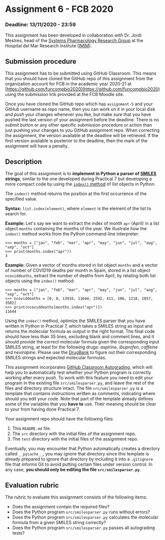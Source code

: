 # Assignment 6 - FCB 2020
### Deadline: 13/11/2020 - 23:59

This assignment has been developed in collaboration with Dr. Jordi Mestres,
head of the [Systems Pharmacology Research Group](http://syspharm.imim.cat)
at the Hospital del Mar Research Institute ([IMIM](https://www.imim.cat)).

## Submission procedure

This assignment has to be submitted using GitHub Classroom. This
means that you should have cloned the GitHub repo of this assignment from
the organization account for FCB in the academic year 2020-21 at
[https://github.com/funcompbio2020](https://github.com/funcompbio2020)
using the submission link provided at the FCB Moodle site.

Once you have cloned the GitHub repo which has `assignment-5` and your
GitHub username as repo name, then you can work on it in your local disk
and _push_ your changes whenever you like, but make sure that you have pushed
the last version of your assignment before the deadline. There is no
_submit_ button or any other specific submission procedure or action than
just pushing your changes to you GitHub assignment repo. When correcting the
assignment, the version available at the deadline will be retrieved. If the
first version available is posterior to the deadline, then the mark of the
assignment will have a penalty.

## Description

The goal of this assignment is to **implement in Python a parser of
[SMILES](https://en.wikipedia.org/wiki/Simplified_molecular-input_line-entry_system) strings**,
similar to the one developed during Practical 7 but developing a more compact
code by using the [`index()` method](https://docs.python.org/3/tutorial/datastructures.html)
of _list_ objects in Python.

The `index()` method returns the position at the first occurrence of the
specified value.

**Syntax:** `list.index(element)`, where `element` is the element of the
list to search for.

**Example:** Let's say we want to extract the index of month `apr` (April)
in a list object `months` containing the months of the year. We illustrate
how the `index()` method works from the Python command-line interpreter:

```
>>> months = ["jan", "feb", "mar", "apr", "may", "jun", "jul", "aug", "sep", "oct"]
>>> print(months.index("apr"))
3
```

**Example:** Given a vector of months stored in list object `months` and a vector of
number of COVID19 deaths per month in Spain, stored in a list object `ncoviddeaths`,
extract the number of deaths from April, by relating both list objects using the
`index()` method:

```
>>> months = ["jan", "feb", "mar", "apr", "may", "jun", "jul", "aug", "sep", "oct"]
>>> ncoviddeaths = [0, 0, 13918, 11644, 2592, 411, 106, 1218, 2857, 3502]
>>> print(ncoviddeaths[months.index("apr")])
11644
```

Using the `index()` method, optimize the SMILES parser that you have written in
Python in Practical 7, which takes a SMILES string as input and returns the
molecular formula as output in the right format. The final code should have
less than 35 lines, excluding blank and comment lines, and it should provide
the correct molecular formula given the corresponding input SMILES string,
at least for the following drugs: _aspirine_, _ibuprofen_, _caffeine_ and _nevirapine_.
Please use the [DrugBank](https://drugbank.com) to figure out their corresponding
SMILES strings and expected molecular formulas.

This assignment incorporates [GitHub Classroom Autograding](https://mspoweruser.com/github-classroom-autograding-feature),
which will help you to automatically test whether your Python program is
correctly working after every _push_. To work with this feature you
need to edit your program in the existing file `src/smilesparser.py`,
and leave the rest of the files and directory structure
intact. The file `src/smilesparser.py` is a template that
contains instructions written as comments, indicating where should you
edit your code. Note that part of the template already defines some of
the variables that you **have to** use. Their meaning should be clear
to your from having done Practical 7.


Your assignment repo should have the following files:

  1. This `README.md` file.
  2. The `src` directory with the initial files of the assignment repo.
  3. The `test` directory with the initial files of the assignment repo.

Eventually, you may encounter that Python automatically creates a directory called
`__pycache__`, you may ignore that directory since this template is already
prepared to ignore that directory by including it into a `.gitignore` file that
informs Git to avoid putting certain files under version control. In any case,
**you should only be editing the file `src/smilesparser.py`**.

## Evaluation rubric

The rubric to evaluate this assignment consists of the following items:

  * Does the assignment contain the required files?
  * Does the Python program `src/smilesparser.py` runs without errors?
  * Does the Python program `src/smilesparser.py` calculates the molecular formula from a given SMILES string correctly?
  * Does the Python program `src/smilesparser.py` passes all autograding tests?
